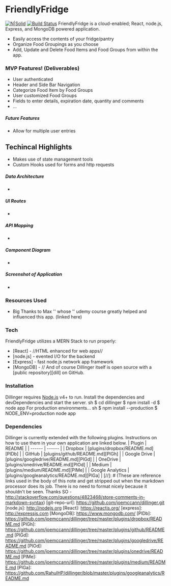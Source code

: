 # FriendlyFridge
[![N|Solid](https://cldup.com/dTxpPi9lDf.thumb.png)](https://nodesource.com/products/nsolid)
[![Build Status](https://travis-ci.org/joemccann/dillinger.svg?branch=master)](https://travis-ci.org/joemccann/dillinger)
FriendlyFridge is a cloud-enabled; React, node.js, Express, and MongoDB powered application.
  - Easily access the contents of your fridge/pantry
  - Organize Food Groupings as you choose
  - Add, Update and Delete Food Items and Food Groups from within the app.
### MVP Features! (Deliverables)
  - User authenticated
  - Header and Side Bar Navigation
  - Categorize Food Item by Food Groups
  - User customized Food Groups
  - Fields to enter details, expiration date, quantity and comments
  - ...
##### Future Features
- Allow for multiple user entries
## Techincal Highlights
- Makes use of state management tools
- Custom Hooks used for forms and http requests
##### Data Architecture
-
##### UI Routes
-
##### API Mapping
-
##### Component Diagram
-
##### Screenshot of Application
-
### Resources Used
- Big Thanks to Max '' whose '' udemy course greatly helped and influenced this app. (linked here)
### Tech
FriendlyFridge utilizes a MERN Stack to run properly:
* [React] - //HTML enhanced for web apps//
* [node.js] - evented I/O for the backend
* [Express] - fast node.js network app framework
* [MongoDB] - //
And of course Dillinger itself is open source with a [public repository][dill]
 on GitHub.
### Installation
Dillinger requires [Node.js](https://nodejs.org/) v4+ to run.
Install the dependencies and devDependencies and start the server.
sh
$ cd dillinger
$ npm install -d
$ node app
For production environments...
sh
$ npm install --production
$ NODE_ENV=production node app
### Dependencies
Dillinger is currently extended with the following plugins. Instructions on how to use them in your own application are linked below.
| Plugin | README |
| ------ | ------ |
| Dropbox | [plugins/dropbox/README.md][PlDb] |
| GitHub | [plugins/github/README.md][PlGh] |
| Google Drive | [plugins/googledrive/README.md][PlGd] |
| OneDrive | [plugins/onedrive/README.md][PlOd] |
| Medium | [plugins/medium/README.md][PlMe] |
| Google Analytics | [plugins/googleanalytics/README.md][PlGa] |
[//]: # (These are reference links used in the body of this note and get stripped out when the markdown processor does its job. There is no need to format nicely because it shouldn't be seen. Thanks SO - http://stackoverflow.com/questions/4823468/store-comments-in-markdown-syntax)
   [git-repo-url]: <https://github.com/joemccann/dillinger.git>
   [node.js]: <http://nodejs.org>
   [React]: <https://reactjs.org/>
   [express]: <http://expressjs.com>
   [MongoDB]: <https://www.mongodb.com/>
   [PlDb]: <https://github.com/joemccann/dillinger/tree/master/plugins/dropbox/README.md>
   [PlGh]: <https://github.com/joemccann/dillinger/tree/master/plugins/github/README.md>
   [PlGd]: <https://github.com/joemccann/dillinger/tree/master/plugins/googledrive/README.md>
   [PlOd]: <https://github.com/joemccann/dillinger/tree/master/plugins/onedrive/README.md>
   [PlMe]: <https://github.com/joemccann/dillinger/tree/master/plugins/medium/README.md>
   [PlGa]: <https://github.com/RahulHP/dillinger/blob/master/plugins/googleanalytics/README.md>


